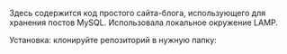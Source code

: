 Здесь содержится код простого сайта-блога, использующего для хранения постов MySQL. 
Использовала локальное окружение LAMP.

Установка:
клонируйте репозиторий в нужную папку: 
